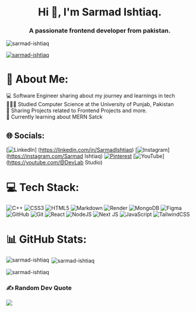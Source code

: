 <h1 align="center">Hi 👋, I'm Sarmad Ishtiaq.</h1>
<h3 align="center">A passionate frontend developer from pakistan.</h3>

<p align="left"> <img src="https://komarev.com/ghpvc/?username=sarmad-ishtiaq&label=Profile%20views&color=0e75b6&style=flat" alt="sarmad-ishtiaq" /> </p>

<p align="left"> <a href="https://github.com/ryo-ma/github-profile-trophy"><img src="https://github-profile-trophy.vercel.app/?username=sarmad-ishtiaq" alt="sarmad-ishtiaq" /></a> </p>

# 💫 About Me:
 💻 Software Engineer sharing about my journey and learnings in tech<br>👨🏻‍🎓 Studied Computer Science at the University of Punjab, Pakistan<br>🎨 Sharing Projects related to Frontend Projects and more.<br>💭 Currently learning about MERN Satck


## 🌐 Socials:
[![LinkedIn](https://img.shields.io/badge/LinkedIn-%230077B5.svg?logo=linkedin&logoColor=white)]
(https://linkedin.com/in/SarmadIshtiaq)
[![Instagram](https://img.shields.io/badge/Instagram-%23E4405F.svg?logo=Instagram&logoColor=white)](https://instagram.com/Sarmad Ishtiaq) [![Pinterest](https://img.shields.io/badge/Pinterest-%23E60023.svg?logo=Pinterest&logoColor=white)](https://pinterest.com/techpulse) [![YouTube](https://img.shields.io/badge/YouTube-%23FF0000.svg?logo=YouTube&logoColor=white)](https://youtube.com/@DevLab Studio) 

# 💻 Tech Stack:
![C++](https://img.shields.io/badge/c++-%2300599C.svg?style=for-the-badge&logo=c%2B%2B&logoColor=white) ![CSS3](https://img.shields.io/badge/css3-%231572B6.svg?style=for-the-badge&logo=css3&logoColor=white) ![HTML5](https://img.shields.io/badge/html5-%23E34F26.svg?style=for-the-badge&logo=html5&logoColor=white) ![Markdown](https://img.shields.io/badge/markdown-%23000000.svg?style=for-the-badge&logo=markdown&logoColor=white) ![Render](https://img.shields.io/badge/Render-%46E3B7.svg?style=for-the-badge&logo=render&logoColor=white) ![MongoDB](https://img.shields.io/badge/MongoDB-%234ea94b.svg?style=for-the-badge&logo=mongodb&logoColor=white) ![Figma](https://img.shields.io/badge/figma-%23F24E1E.svg?style=for-the-badge&logo=figma&logoColor=white) ![GitHub](https://img.shields.io/badge/github-%23121011.svg?style=for-the-badge&logo=github&logoColor=white) ![Git](https://img.shields.io/badge/git-%23F05033.svg?style=for-the-badge&logo=git&logoColor=white) ![React](https://img.shields.io/badge/react-%2320232a.svg?style=for-the-badge&logo=react&logoColor=%2361DAFB) ![NodeJS](https://img.shields.io/badge/node.js-6DA55F?style=for-the-badge&logo=node.js&logoColor=white) ![Next JS](https://img.shields.io/badge/Next-black?style=for-the-badge&logo=next.js&logoColor=white) ![JavaScript](https://img.shields.io/badge/javascript-%23323330.svg?style=for-the-badge&logo=javascript&logoColor=%23F7DF1E) ![TailwindCSS](https://img.shields.io/badge/tailwindcss-%2338B2AC.svg?style=for-the-badge&logo=tailwind-css&logoColor=white)
# 📊 GitHub Stats:
<p><img align="left" src="https://github-readme-stats.vercel.app/api/top-langs?username=sarmad-ishtiaq&show_icons=true&locale=en&layout=compact" alt="sarmad-ishtiaq" /></p>

<p>&nbsp;<img align="center" src="https://github-readme-stats.vercel.app/api?username=sarmad-ishtiaq&show_icons=true&locale=en" alt="sarmad-ishtiaq" /></p>

<p><img align="center" src="https://github-readme-streak-stats.herokuapp.com/?user=sarmad-ishtiaq&" alt="sarmad-ishtiaq" /></p>


### ✍️ Random Dev Quote
![](https://quotes-github-readme.vercel.app/api?type=horizontal&theme=radical)
